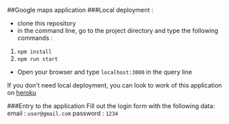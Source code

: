 ##Google maps application
###Local deployment :
* clone this repository
* in the command line, go to the project directory and type the following commands :
1. `npm install`
2. `npm run start`
* Open your browser and type `localhost:3000` in the query line

If you don't need local deployment, you can look to work of this application on [heroku](https://google-maps-app1.herokuapp.com/)

###Entry to the application
Fill out the login form with the following data:
email : `user@gmail.com`
password : `1234`

